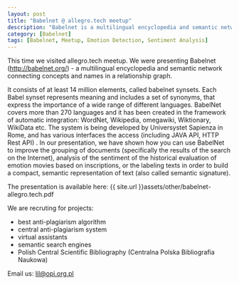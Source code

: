 ```yaml
---
layout: post
title: "Babelnet @ allegro.tech meetup"
description: "Babelnet is a multilingual encyclopedia and semantic network connecting concepts and names in a relationship graph. "
category: [Babelnet]
tags: [Babelnet, Meetup, Emotion Detection, Sentiment Analysis]
---
```


This time we visited allegro.tech meetup. We were presenting Babelnet (http://babelnet.org/) - a multilingual encyclopedia and semantic network connecting concepts and names in a relationship graph. 

<!--more-->

It consists of at least 14 million elements, called babelnet synsets. Each Babel synset represents meaning and includes a set of synonyms, that express the importance of a wide range of different languages. BabelNet covers more than 270 languages and it has been created in the framework of automatic integration: WordNet, Wikipedia, omegawiki, Wiktionary, WikiData etc. The system is being developed by Universystet Sapienza in Rome, and has various interfaces the access (including JAVA API, HTTP Rest API) . In our presentation, we have shown how you can use BabelNet to improve the grouping of documents (specifically the results of the search on the Internet), analysis of the sentiment of the historical evaluation of emotion movies based on inscriptions, or the labeling texts in order to build a compact, semantic representation of text (also called semantic signature). 

The presentation is available here: {{ site.url }}assets/other/babelnet-allegro.tech.pdf

We are recruting for projects:
- best anti-plagiarism algorithm
- central anti-plagiarism system
- virtual assistants
- semantic search engines
- Polish Central Scientific Bibliography (Centralna Polska Bibliografia Naukowa)

Email us: lil@opi.org.pl
